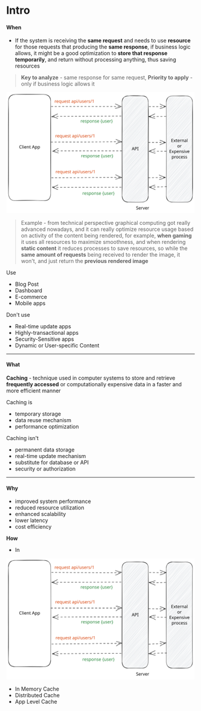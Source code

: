 # Intro



#### When

* If the system is receiving the **same request** and needs to use **resource** for those requests that producing the **same response**, if business logic allows, it might be a good optimization to **store that response temporarily**, and return without processing anything, thus saving resources

> **Key to analyze** - same response for same request, **Priority to apply** - only if business logic allows it



<img src=".gitbook/assets/file.excalidraw (1).svg" alt="" class="gitbook-drawing">

> Example - from technical perspective graphical computing got really advanced nowadays, and it can really optimize resource usage based on activity of the content being rendered, for example, **when gaming** it uses all resources to maximize smoothness, and when rendering **static content** it reduces processes to save resources, so while the **same amount of requests** being received to render the image, it won't, and just return the **previous rendered image**  &#x20;



Use

* Blog Post
* Dashboard
* E-commerce
* Mobile apps

Don't use

* Real-time update apps
* Highly-transactional apps
* Security-Sensitive apps
* Dynamic or User-specific Content

***

#### What

**Caching** - technique used in computer systems to store and retrieve **frequently accessed** or computationally expensive data in a faster and more efficient manner



Caching is

* temporary storage
* data reuse mechanism
* performance optimization

Caching isn't&#x20;

* permanent data storage
* real-time update mechanism
* substitute for database or API
* security or authorization

***

#### Why

* improved system performance
* reduced resource utilization
* enhanced scalability
* lower latency
* cost efficiency

**How**

* In&#x20;

<img src=".gitbook/assets/file.excalidraw.svg" alt="" class="gitbook-drawing">

&#x20;



















* In Memory Cache
* Distributed Cache
* App Level Cache



